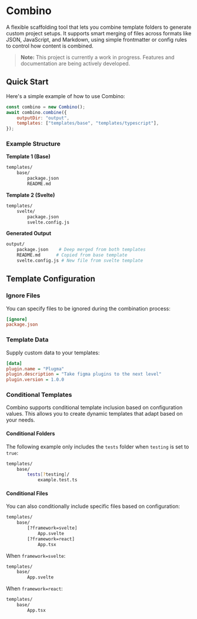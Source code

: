 # Combino

A flexible scaffolding tool that lets you combine template folders to generate custom project setups. It supports smart merging of files across formats like JSON, JavaScript, and Markdown, using simple frontmatter or config rules to control how content is combined.

> **Note:** This project is currently a work in progress. Features and documentation are being actively developed.

## Quick Start

Here's a simple example of how to use Combino:

```js
const combino = new Combino();
await combino.combine({
    outputDir: "output",
    templates: ["templates/base", "templates/typescript"],
});
```

### Example Structure

**Template 1 (Base)**

```bash
templates/
    base/
        package.json
        README.md
```

**Template 2 (Svelte)**

```bash
templates/
    svelte/
        package.json
        svelte.config.js
```

**Generated Output**

```bash
output/
    package.json    # Deep merged from both templates
    README.md      # Copied from base template
    svelte.config.js # New file from svelte template
```

## Template Configuration

### Ignore Files

You can specify files to be ignored during the combination process:

```ini
[ignore]
package.json
```

### Template Data

Supply custom data to your templates:

```ini
[data]
plugin.name = "Plugma"
plugin.description = "Take figma plugins to the next level"
plugin.version = 1.0.0
```

### Conditional Templates

Combino supports conditional template inclusion based on configuration values. This allows you to create dynamic templates that adapt based on your needs.

#### Conditional Folders

The following example only includes the `tests` folder when `testing` is set to `true`:

```bash
templates/
    base/
        tests[?testing]/
            example.test.ts
```

#### Conditional Files

You can also conditionally include specific files based on configuration:

```bash
templates/
    base/
        [?framework=svelte]
            App.svelte
        [?framework=react]
            App.tsx
```

When `framework=svelte`:

```bash
templates/
    base/
        App.svelte
```

When `framework=react`:

```bash
templates/
    base/
        App.tsx
```
